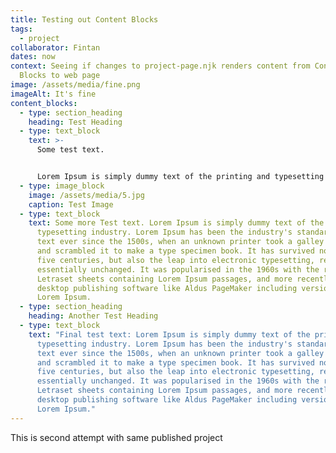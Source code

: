 ```yaml
---
title: Testing out Content Blocks
tags:
  - project
collaborator: Fintan
dates: now
context: Seeing if changes to project-page.njk renders content from Content
  Blocks to web page
image: /assets/media/fine.png
imageAlt: It's fine
content_blocks:
  - type: section_heading
    heading: Test Heading
  - type: text_block
    text: >-
      Some test text. 


      Lorem Ipsum is simply dummy text of the printing and typesetting industry. Lorem Ipsum has been the industry's standard dummy text ever since the 1500s, when an unknown printer took a galley of type and scrambled it to make a type specimen book. It has survived not only five centuries, but also the leap into electronic typesetting, remaining essentially unchanged. It was popularised in the 1960s with the release of Letraset sheets containing Lorem Ipsum passages, and more recently with desktop publishing software like Aldus PageMaker including versions of Lorem Ipsum.
  - type: image_block
    image: /assets/media/5.jpg
    caption: Test Image
  - type: text_block
    text: Some more Test text. Lorem Ipsum is simply dummy text of the printing and
      typesetting industry. Lorem Ipsum has been the industry's standard dummy
      text ever since the 1500s, when an unknown printer took a galley of type
      and scrambled it to make a type specimen book. It has survived not only
      five centuries, but also the leap into electronic typesetting, remaining
      essentially unchanged. It was popularised in the 1960s with the release of
      Letraset sheets containing Lorem Ipsum passages, and more recently with
      desktop publishing software like Aldus PageMaker including versions of
      Lorem Ipsum.
  - type: section_heading
    heading: Another Test Heading
  - type: text_block
    text: "Final test text: Lorem Ipsum is simply dummy text of the printing and
      typesetting industry. Lorem Ipsum has been the industry's standard dummy
      text ever since the 1500s, when an unknown printer took a galley of type
      and scrambled it to make a type specimen book. It has survived not only
      five centuries, but also the leap into electronic typesetting, remaining
      essentially unchanged. It was popularised in the 1960s with the release of
      Letraset sheets containing Lorem Ipsum passages, and more recently with
      desktop publishing software like Aldus PageMaker including versions of
      Lorem Ipsum."
---
```

This is second attempt with same published project
